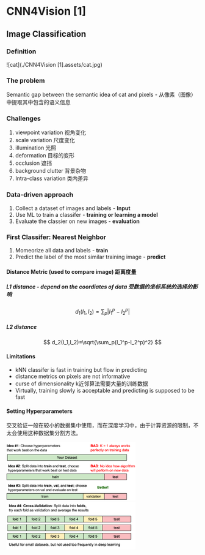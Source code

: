 # CNN4Vision [1]

## Image Classification

### Definition

![cat](./CNN4Vision [1].assets/cat.jpg)

### The problem

Semantic gap between the semantic idea of cat and pixels - 从像素（图像）中提取其中包含的语义信息

### Challenges

1. viewpoint variation 视角变化
2. scale variation 尺度变化
3. illumination 光照
4. deformation 目标的变形
5. occlusion 遮挡
6. background clutter 背景杂物
7. Intra-class variation 类内差异

### Data-driven approach

1. Collect a dataset of images and labels - **Input**
2. Use ML to train a classifer - **training or learning a model**
3. Evaluate the classier on new images - **evaluation**

### First Classifer: Nearest Neighbor

1. Momeorize all data and labels - **train**
2. Predict the label of the most similar training image - **predict**

#### Distance Metric (used to compare image) 距离度量

##### L1 distance - depend on the coordiates of data 受数据的坐标系统的选择的影响

$$
d_1(I_1,I_2)=\sum_p|I_1^p - I_2^p|
$$

##### L2 distance

$$
d_2(I_1,I_2)=\sqrt{\sum_p(I_1^p-I_2^p)^2}
$$

#### Limitations

- kNN classifer is fast in training but flow in predicting
- distance metrics on pixels are not informative
- curse of dimensionality k近邻算法需要大量的训练数据
- Virtually, training slowly is acceptable and predicting is supposed to be fast

#### Setting Hyperparameters

交叉验证一般在较小的数据集中使用，而在深度学习中，由于计算资源的限制，不太会使用这种数据集分割方法。

<img src="./CNN4Vision [1].assets/image-20210325211238055.png" alt="image-20210325211238055" style="zoom: 33%;" />

<img src="./CNN4Vision [1].assets/image-20210325211313168.png" alt="image-20210325211313168" style="zoom:33%;" />